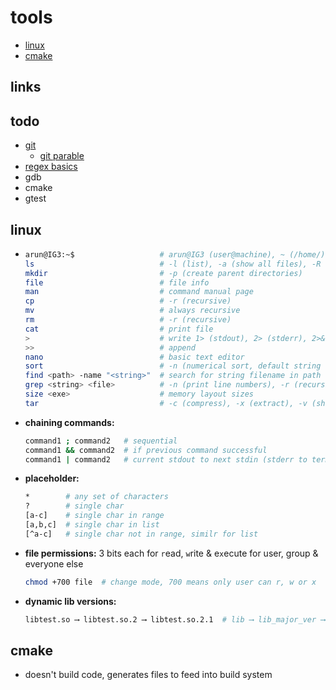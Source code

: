 # tools
- [linux](#linux)
- [cmake](#cmake)

## links  <!-- omit from toc -->

## todo  <!-- omit from toc -->
- [git](http://rogerdudler.github.io/git-guide/)
  - [git parable](https://www.youtube.com/watch?v=jm7QsI-nNjk)
- [regex basics](https://www.youtube.com/watch?v=sa-TUpSx1JA)
- gdb
- cmake
- gtest

## linux
- ```sh
  arun@IG3:~$                   # arun@IG3 (user@machine), ~ (/home/), $ normal user (root user #)
  ls                            # -l (list), -a (show all files), -R (recursive)
  mkdir                         # -p (create parent directories)
  file                          # file info
  man                           # command manual page
  cp                            # -r (recursive)
  mv                            # always recursive
  rm                            # -r (recursive)
  cat                           # print file
  >                             # write 1> (stdout), 2> (stderr), 2>&1 (both)
  >>                            # append
  nano                          # basic text editor
  sort                          # -n (numerical sort, default string sort), -uonly (unique entries)
  find <path> -name "<string>"  # search for string filename in path
  grep <string> <file>          # -n (print line numbers), -r (recursive), -i (case insensitive)
  size <exe>                    # memory layout sizes
  tar                           # -c (compress), -x (extract), -v (show files), -f (file)
  ```
- **chaining commands:**
  ```sh
  command1 ; command2   # sequential
  command1 && command2  # if previous command successful
  command1 | command2   # current stdout to next stdin (stderr to terminal)
  ```
- **placeholder:**
  ```sh
  *        # any set of characters
  ?        # single char
  [a-c]    # single char in range
  [a,b,c]  # single char in list
  [^a-c]   # single char not in range, similr for list
  ```
- **file permissions:** 3 bits each for `r`ead, `w`rite & e`x`ecute for user, group & everyone else
  ```sh
  chmod +700 file  # change mode, 700 means only user can r, w or x
  ```
- **dynamic lib versions:**
  ```sh
  libtest.so ⟶ libtest.so.2 ⟶ libtest.so.2.1  # lib ⟶ lib_major_ver ⟶ lib_minor_ver
  ```

## cmake
- doesn't build code, generates files to feed into build system